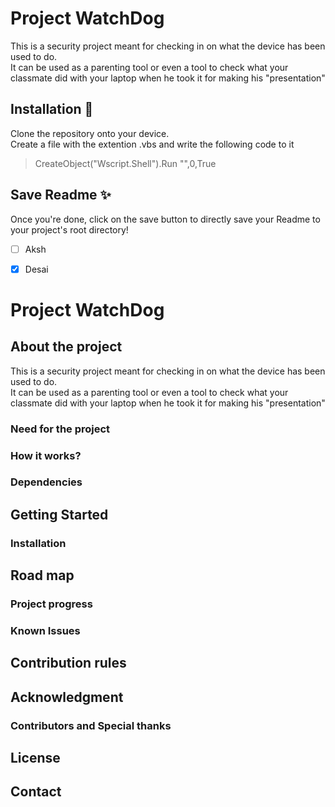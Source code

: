 # Project WatchDog  
This is a security project meant for checking in on what the device has been used to do.  
It can be used as a parenting tool or even a tool to check what your classmate did with your laptop when he took it for making his "presentation"  

## Installation 🚀  
Clone the repository onto your device.    
Create a file with the extention .vbs and write the following code to it 
> CreateObject("Wscript.Shell").Run "<Location of run.bat>",0,True  
    
## Save Readme ✨  
Once you're done, click on the save button to directly save your Readme to your
project's root directory!

- [ ] Aksh
- [x] Desai


# Project WatchDog  

## About the project  
This is a security project meant for checking in on what the device has been used to do.  
It can be used as a parenting tool or even a tool to check what your classmate did with your laptop when he took it for making his "presentation"  
### Need for the project  
### How it works?  
### Dependencies  
  
## Getting Started  
### Installation  
  
## Road map  
### Project progress  
### Known Issues  
  
## Contribution rules  
## Acknowledgment  
### Contributors and Special thanks  
  
## License  
  
## Contact  